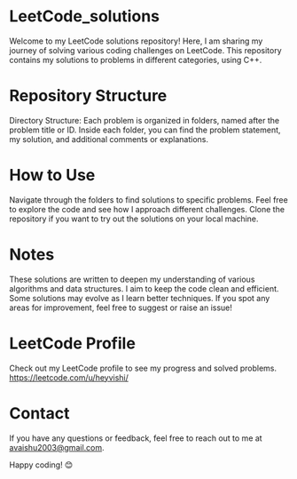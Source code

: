 # LeetCode_solutions
Welcome to my LeetCode solutions repository! Here, I am sharing my journey of solving various coding challenges on LeetCode. 
This repository contains my solutions to problems in different categories, using C++.

# Repository Structure
Directory Structure:
Each problem is organized in folders, named after the problem title or ID.
Inside each folder, you can find the problem statement, my solution, and additional comments or explanations.

# How to Use
Navigate through the folders to find solutions to specific problems.
Feel free to explore the code and see how I approach different challenges.
Clone the repository if you want to try out the solutions on your local machine.

# Notes
These solutions are written to deepen my understanding of various algorithms and data structures.
I aim to keep the code clean and efficient. Some solutions may evolve as I learn better techniques.
If you spot any areas for improvement, feel free to suggest or raise an issue!

# LeetCode Profile
Check out my LeetCode profile to see my progress and solved problems.
https://leetcode.com/u/heyvishi/

# Contact
If you have any questions or feedback, feel free to reach out to me at avaishu2003@gmail.com.


Happy coding! 😊


